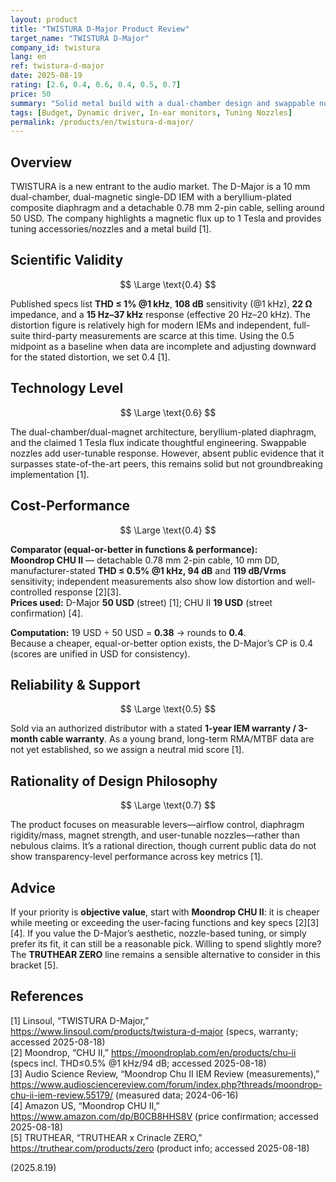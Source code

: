 ```yaml
---
layout: product
title: "TWISTURA D-Major Product Review"
target_name: "TWISTURA D-Major"
company_id: twistura
lang: en
ref: twistura-d-major
date: 2025-08-19
rating: [2.6, 0.4, 0.6, 0.4, 0.5, 0.7]
price: 50
summary: "Solid metal build with a dual-chamber design and swappable nozzles; however, the stated THD ≤1% and limited third-party data keep objective performance average. Warranty is standard—overall a competent but not standout entry-level pick."
tags: [Budget, Dynamic driver, In-ear monitors, Tuning Nozzles]
permalink: /products/en/twistura-d-major/
---
```

## Overview

TWISTURA is a new entrant to the audio market. The D-Major is a 10 mm dual-chamber, dual-magnetic single-DD IEM with a beryllium-plated composite diaphragm and a detachable 0.78 mm 2-pin cable, selling around 50 USD. The company highlights a magnetic flux up to 1 Tesla and provides tuning accessories/nozzles and a metal build [1].

## Scientific Validity

$$ \Large \text{0.4} $$

Published specs list **THD ≤ 1% @1 kHz**, **108 dB** sensitivity (@1 kHz), **22 Ω** impedance, and a **15 Hz–37 kHz** response (effective 20 Hz–20 kHz). The distortion figure is relatively high for modern IEMs and independent, full-suite third-party measurements are scarce at this time. Using the 0.5 midpoint as a baseline when data are incomplete and adjusting downward for the stated distortion, we set 0.4 [1].

## Technology Level

$$ \Large \text{0.6} $$

The dual-chamber/dual-magnet architecture, beryllium-plated diaphragm, and the claimed 1 Tesla flux indicate thoughtful engineering. Swappable nozzles add user-tunable response. However, absent public evidence that it surpasses state-of-the-art peers, this remains solid but not groundbreaking implementation [1].

## Cost-Performance

$$ \Large \text{0.4} $$

**Comparator (equal-or-better in functions & performance):**  
**Moondrop CHU II** — detachable 0.78 mm 2-pin cable, 10 mm DD, manufacturer-stated **THD ≤ 0.5% @1 kHz, 94 dB** and **119 dB/Vrms** sensitivity; independent measurements also show low distortion and well-controlled response [2][3].  
**Prices used:** D-Major **50 USD** (street) [1]; CHU II **19 USD** (street confirmation) [4].

**Computation:** 19 USD ÷ 50 USD = **0.38** → rounds to **0.4**.  
Because a cheaper, equal-or-better option exists, the D-Major’s CP is 0.4 (scores are unified in USD for consistency).

## Reliability & Support

$$ \Large \text{0.5} $$

Sold via an authorized distributor with a stated **1-year IEM warranty / 3-month cable warranty**. As a young brand, long-term RMA/MTBF data are not yet established, so we assign a neutral mid score [1].

## Rationality of Design Philosophy

$$ \Large \text{0.7} $$

The product focuses on measurable levers—airflow control, diaphragm rigidity/mass, magnet strength, and user-tunable nozzles—rather than nebulous claims. It’s a rational direction, though current public data do not show transparency-level performance across key metrics [1].

## Advice

If your priority is **objective value**, start with **Moondrop CHU II**: it is cheaper while meeting or exceeding the user-facing functions and key specs [2][3][4]. If you value the D-Major’s aesthetic, nozzle-based tuning, or simply prefer its fit, it can still be a reasonable pick. Willing to spend slightly more? The **TRUTHEAR ZERO** line remains a sensible alternative to consider in this bracket [5].

## References

[1] Linsoul, “TWISTURA D-Major,” https://www.linsoul.com/products/twistura-d-major (specs, warranty; accessed 2025-08-18)  
[2] Moondrop, “CHU II,” https://moondroplab.com/en/products/chu-ii (specs incl. THD≤0.5% @1 kHz/94 dB; accessed 2025-08-18)  
[3] Audio Science Review, “Moondrop Chu II IEM Review (measurements),” https://www.audiosciencereview.com/forum/index.php?threads/moondrop-chu-ii-iem-review.55179/ (measured data; 2024-06-16)  
[4] Amazon US, “Moondrop CHU II,” https://www.amazon.com/dp/B0CB8HHS8V (price confirmation; accessed 2025-08-18)  
[5] TRUTHEAR, “TRUTHEAR x Crinacle ZERO,” https://truthear.com/products/zero (product info; accessed 2025-08-18)

(2025.8.19)

